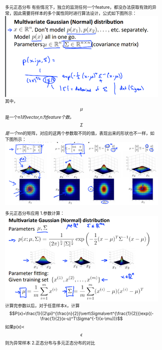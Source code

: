 多元正态分布
有些情况下，独立的监测任何一个feature，都没办法获取有效的异常，因此需要将样本的多个属性同时进行算法设计，公式如下图所示：
![](/机器学习/images/86.png)
其中，$$\mu$$是一个n*1的vector,n为feature个数。$$\Sigma$$是一个n*n的矩阵，对应的这两个参数取不同的值，表现出来的形状也不一样，如下图所示：
![](/机器学习/images/87.png)

多元正态分布应用
1.参数计算：
![](/机器学习/images/88.png)
计算完参数以后，对于任意样本x，计算$$P(x)=\frac{1}{(2\pi)^{\frac{n}{2}}\vert\Sigma\vert^{\frac{1}{2}}}exp{(-\frac{1}{2}(x-u)^T\Sigma^{-1}(x-\mu))}$$ 如果p(x)<$$\epsilon$$则为异常样本
2.正态分布与多元正态分布的对比
